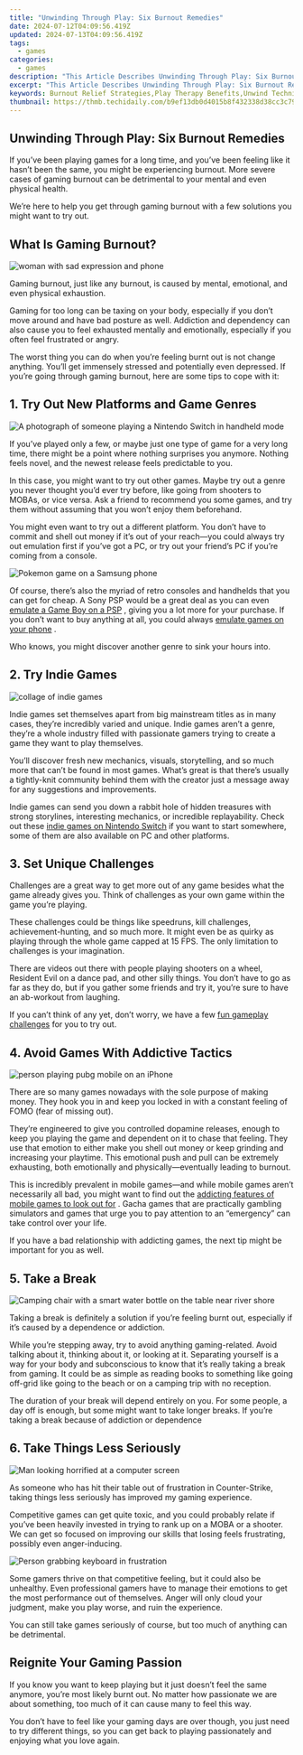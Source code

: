 ```yaml
---
title: "Unwinding Through Play: Six Burnout Remedies"
date: 2024-07-12T04:09:56.419Z
updated: 2024-07-13T04:09:56.419Z
tags:
  - games
categories:
  - games
description: "This Article Describes Unwinding Through Play: Six Burnout Remedies"
excerpt: "This Article Describes Unwinding Through Play: Six Burnout Remedies"
keywords: Burnout Relief Strategies,Play Therapy Benefits,Unwind Techniques for Workers,Overcoming Workplace Fatigue,Recovery Through Games,Balancing Life and Work,Fun Remedies for Burnout
thumbnail: https://thmb.techidaily.com/b9ef13db0d4015b8f432338d38cc3c79dffc2187f90b8af800f112790cda12e7.JPG
---
```


## Unwinding Through Play: Six Burnout Remedies

 If you’ve been playing games for a long time, and you’ve been feeling like it hasn’t been the same, you might be experiencing burnout. More severe cases of gaming burnout can be detrimental to your mental and even physical health.

 We’re here to help you get through gaming burnout with a few solutions you might want to try out.

## What Is Gaming Burnout?

![woman with sad expression and phone](https://static1.makeuseofimages.com/wordpress/wp-content/uploads/2022/09/woman-with-sad-expression-and-phone.jpg)

 Gaming burnout, just like any burnout, is caused by mental, emotional, and even physical exhaustion.

 Gaming for too long can be taxing on your body, especially if you don’t move around and have bad posture as well. Addiction and dependency can also cause you to feel exhausted mentally and emotionally, especially if you often feel frustrated or angry.

 The worst thing you can do when you’re feeling burnt out is not change anything. You’ll get immensely stressed and potentially even depressed. If you’re going through gaming burnout, here are some tips to cope with it:

## 1\. Try Out New Platforms and Game Genres
![A photograph of someone playing a Nintendo Switch in handheld mode](https://static1.makeuseofimages.com/wordpress/wp-content/uploads/2023/07/alternative-feature-1.jpg)

 If you’ve played only a few, or maybe just one type of game for a very long time, there might be a point where nothing surprises you anymore. Nothing feels novel, and the newest release feels predictable to you.

 In this case, you might want to try out other games. Maybe try out a genre you never thought you’d ever try before, like going from shooters to MOBAs, or vice versa. Ask a friend to recommend you some games, and try them without assuming that you won’t enjoy them beforehand.

 You might even want to try out a different platform. You don’t have to commit and shell out money if it’s out of your reach—you could always try out emulation first if you’ve got a PC, or try out your friend’s PC if you’re coming from a console.

![Pokemon game on a Samsung phone](https://static1.makeuseofimages.com/wordpress/wp-content/uploads/2023/08/old-pokemon-games-android.jpg)

 Of course, there’s also the myriad of retro consoles and handhelds that you can get for cheap. A Sony PSP would be a great deal as you can even [emulate a Game Boy on a PSP](https://www.makeuseof.com/how-to-turn-psp-into-game-boy-emulator/) , giving you a lot more for your purchase. If you don’t want to buy anything at all, you could always [emulate games on your phone](https://www.makeuseof.com/tag/how-to-emulate-old-pokemon-games-android-phone/) .

Who knows, you might discover another genre to sink your hours into.

## 2\. Try Indie Games
![collage of indie games](https://thmb.techidaily.com/c6507ef1a8c1967e04b9a71ecc3df4d6b245a64121c79bffee638bab85472f90.jpg)

 Indie games set themselves apart from big mainstream titles as in many cases, they’re incredibly varied and unique. Indie games aren’t a genre, they’re a whole industry filled with passionate gamers trying to create a game they want to play themselves.

 You’ll discover fresh new mechanics, visuals, storytelling, and so much more that can’t be found in most games. What’s great is that there’s usually a tightly-knit community behind them with the creator just a message away for any suggestions and improvements.

 Indie games can send you down a rabbit hole of hidden treasures with strong storylines, interesting mechanics, or incredible replayability. Check out these [indie games on Nintendo Switch](https://www.makeuseof.com/best-indie-games-nintendo-switch/) if you want to start somewhere, some of them are also available on PC and other platforms.

## 3\. Set Unique Challenges

 Challenges are a great way to get more out of any game besides what the game already gives you. Think of challenges as your own game within the game you’re playing.

 These challenges could be things like speedruns, kill challenges, achievement-hunting, and so much more. It might even be as quirky as playing through the whole game capped at 15 FPS. The only limitation to challenges is your imagination.

 There are videos out there with people playing shooters on a wheel, Resident Evil on a dance pad, and other silly things. You don’t have to go as far as they do, but if you gather some friends and try it, you’re sure to have an ab-workout from laughing.

 If you can’t think of any yet, don’t worry, we have a few [fun gameplay challenges](https://www.makeuseof.com/fun-gameplay-challenges-video-games/) for you to try out.

## 4\. Avoid Games With Addictive Tactics
![person playing pubg mobile on an iPhone](https://static1.makeuseofimages.com/wordpress/wp-content/uploads/2023/08/iphone-gameplay.jpg)

 There are so many games nowadays with the sole purpose of making money. They hook you in and keep you locked in with a constant feeling of FOMO (fear of missing out).

 They’re engineered to give you controlled dopamine releases, enough to keep you playing the game and dependent on it to chase that feeling. They use that emotion to either make you shell out money or keep grinding and increasing your playtime. This emotional push and pull can be extremely exhausting, both emotionally and physically—eventually leading to burnout.

 This is incredibly prevalent in mobile games—and while mobile games aren’t necessarily all bad, you might want to find out the [addicting features of mobile games to look out for](https://www.makeuseof.com/addictive-features-of-mobile-games-to-watch-out-for/) . Gacha games that are practically gambling simulators and games that urge you to pay attention to an “emergency” can take control over your life.

 If you have a bad relationship with addicting games, the next tip might be important for you as well.

## 5\. Take a Break
![Camping chair with a smart water bottle on the table near river shore](https://static1.makeuseofimages.com/wordpress/wp-content/uploads/2022/01/Camping-chair-with-a-smart-water-bottle-on-the-table-near-river-shore.jpg)

 Taking a break is definitely a solution if you’re feeling burnt out, especially if it’s caused by a dependence or addiction.

 While you’re stepping away, try to avoid anything gaming-related. Avoid talking about it, thinking about it, or looking at it. Separating yourself is a way for your body and subconscious to know that it’s really taking a break from gaming. It could be as simple as reading books to something like going off-grid like going to the beach or on a camping trip with no reception.

 The duration of your break will depend entirely on you. For some people, a day off is enough, but some might want to take longer breaks. If you’re taking a break because of addiction or dependence

## 6\. Take Things Less Seriously
![Man looking horrified at a computer screen](https://static1.makeuseofimages.com/wordpress/wp-content/uploads/2023/03/man-looking-horrified-at-a-computer-screen.jpg)

 As someone who has hit their table out of frustration in Counter-Strike, taking things less seriously has improved my gaming experience.

 Competitive games can get quite toxic, and you could probably relate if you’ve been heavily invested in trying to rank up on a MOBA or a shooter. We can get so focused on improving our skills that losing feels frustrating, possibly even anger-inducing.

![Person grabbing keyboard in frustration](https://static1.makeuseofimages.com/wordpress/wp-content/uploads/2023/06/frustrated-gamer.jpg)

 Some gamers thrive on that competitive feeling, but it could also be unhealthy. Even professional gamers have to manage their emotions to get the most performance out of themselves. Anger will only cloud your judgment, make you play worse, and ruin the experience.

 You can still take games seriously of course, but too much of anything can be detrimental.

## Reignite Your Gaming Passion

 If you know you want to keep playing but it just doesn’t feel the same anymore, you’re most likely burnt out. No matter how passionate we are about something, too much of it can cause many to feel this way.

 You don’t have to feel like your gaming days are over though, you just need to try different things, so you can get back to playing passionately and enjoying what you love again.


<ins class="adsbygoogle"
     style="display:block"
     data-ad-format="autorelaxed"
     data-ad-client="ca-pub-7571918770474297"
     data-ad-slot="1223367746"></ins>



<ins class="adsbygoogle"
     style="display:block"
     data-ad-client="ca-pub-7571918770474297"
     data-ad-slot="8358498916"
     data-ad-format="auto"
     data-full-width-responsive="true"></ins>




